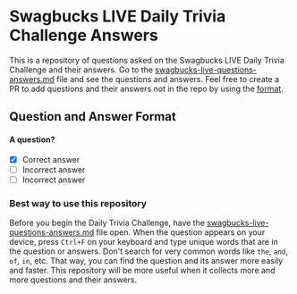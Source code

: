 # Swagbucks LIVE Daily Trivia Challenge Answers
This is a repository of questions asked on the Swagbucks LIVE Daily Trivia Challenge and their answers. Go to the [swagbucks-live-questions-answers.md](swagbucks-live-questions-answers.md) file and see the questions and answers. Feel free to create a PR to add questions and their answers not in the repo by using the [format](#question-and-answer-format).

## Question and Answer Format

#### A question?

- [x] Correct answer
- [ ] Incorrect answer
- [ ] Incorrect answer

### Best way to use this repository
Before you begin the Daily Trivia Challenge, have the [swagbucks-live-questions-answers.md](swagbucks-live-questions-answers.md) file open. When the question appears on your device, press `Ctrl+F` on your keyboard and type unique words that are in the question or answers. Don't search for very common words like `the`, `and`, `of`, `in`, etc. That way, you can find the question and its answer more easily and faster. This repository will be more useful when it collects more and more questions and their answers.
